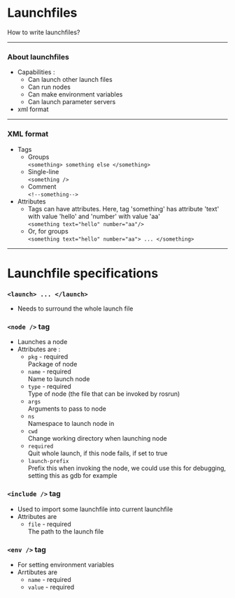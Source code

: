 # Launchfiles
  
  How to write launchfiles?

---
### About launchfiles
- Capabilities :
  - Can launch other launch files
  - Can run nodes
  - Can make environment variables
  - Can launch parameter servers
- xml format

---
### XML format
- Tags
  - Groups      
  ```<something> something else </something>```
  - Single-line   
  ```<something />```
  - Comment     
  ```<!--something-->```
- Attributes
  - Tags can have attributes. Here, tag 'something'  has attribute 'text' with value 'hello' and 'number' with value 'aa'    
  ```<something text="hello" number="aa"/>```
  - Or, for groups    
  ```<something text="hello" number="aa"> ... </something>```

---
# Launchfile specifications
### ```<launch> ... </launch>```    
  - Needs to surround the whole launch file
### ```<node />``` tag   
  - Launches a node
  - Attributes are : 
    - ```pkg```  - required   
    Package of node
    - ```name``` - required   
    Name to launch node
    - ```type``` - required   
    Type of node (the file that can be invoked by rosrun)
    - ```args```  
    Arguments to pass to node
    - ```ns```     
    Namespace to launch node in
    - ```cwd```    
    Change working directory when launching node
    - ```required```    
    Quit whole launch, if this node fails, if set to true
    - ```launch-prefix```   
    Prefix this when invoking the node, we could use this for debugging, setting this as gdb for example
### ```<include />``` tag
  - Used to import some launchfile into current launchfile
  - Attributes are
    - ```file``` - required   
    The path to the launch file
### ```<env />``` tag
  - For setting environment variables
  - Arrtibutes are
    - ```name``` - required
    - ```value``` - required
